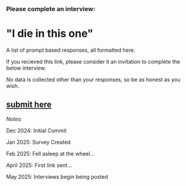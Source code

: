 ### Please complete an interview:

# "I die in this one"

A list of prompt based responses, all formatted here.

If you recieved this link, please consider it an invitation to complete the below interview.

No data is collected other than your responses, so be as honest as you wish.

## [submit here](https://docs.google.com/forms/d/e/1FAIpQLScwNoCgmWZnN3sqX-q1YNi7ieuP7R2rxn_-Ypx1dfivWpKOPw/viewform?usp=preview)

_Notes:_

Dec 2024: Initial Commit

Jan 2025: Survey Created

Feb 2025: Fell asleep at the wheel...

April 2025: First link sent...

May 2025: Interviews begin being posted
